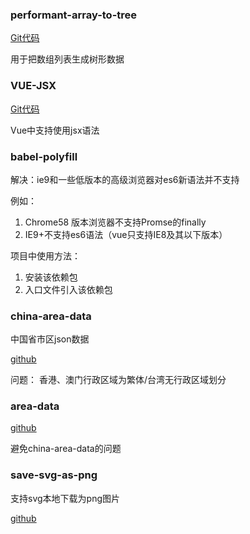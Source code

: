 ### performant-array-to-tree

[Git代码](https://github.com/philipstanislaus/performant-array-to-tree/blob/master/src/arrayToTree.ts)

用于把数组列表生成树形数据

### VUE-JSX

[Git代码](https://github.com/vuejs/jsx)

Vue中支持使用jsx语法

### babel-polyfill

解决：ie9和一些低版本的高级浏览器对es6新语法并不支持

例如：

1. Chrome58 版本浏览器不支持Promse的finally
2. IE9+不支持es6语法（vue只支持IE8及其以下版本）

项目中使用方法：

1. 安装该依赖包
2. 入口文件引入该依赖包

### china-area-data

中国省市区json数据

[github](https://github.com/airyland/china-area-data/)

问题： 香港、澳门行政区域为繁体/台湾无行政区域划分

### area-data

[github](https://github.com/dwqs/area-data)

避免china-area-data的问题

### save-svg-as-png

支持svg本地下载为png图片

[github](https://github.com/exupero/saveSvgAsPng)
